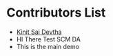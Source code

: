 # Contributors List
* [Kinit Sai Devtha](https://github.com/k1i5n0i8t)
* HI There Test SCM DA
* This is the main demo 